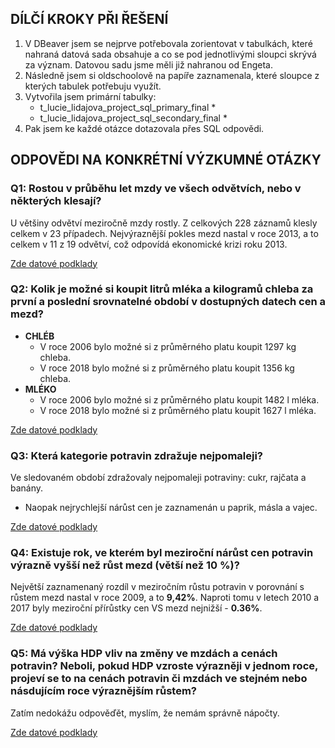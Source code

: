 ##  DÍLČÍ KROKY PŘI ŘEŠENÍ ##
1. V DBeaver jsem se nejprve potřebovala zorientovat v tabulkách, které nahraná datová sada obsahuje a co se pod jednotlivými sloupci skrývá za význam. Datovou sadu jsme měli již nahranou od Engeta. 
2. Následně jsem si oldschoolově na papíře zaznamenala, které sloupce z kterých tabulek potřebuju využít. 
3. Vytvořila jsem primární tabulky:
   * t_lucie_lidajova_project_sql_primary_final *
   * t_lucie_lidajova_project_sql_secondary_final *
4. Pak jsem ke každé otázce dotazovala přes SQL odpovědi. 
## ODPOVĚDI NA KONKRÉTNÍ VÝZKUMNÉ OTÁZKY ##

### Q1: Rostou v průběhu let mzdy ve všech odvětvích, nebo v některých klesají? ###
U většiny odvětví meziročně mzdy rostly. Z celkových 228 záznamů klesly celkem v 23 případech. Nejvýraznější pokles mezd nastal v roce 2013, a to celkem v 11 z 19 odvětví, což odpovídá ekonomické krizi roku 2013.    

[Zde datové podklady](https://github.com/LucaLid/Engeto_SQL_projekt/edit/main/postup_reseni.md)

### Q2: Kolik je možné si koupit litrů mléka a kilogramů chleba za první a poslední srovnatelné období v dostupných datech cen a mezd? ###
- **CHLÉB**
  - V roce 2006 bylo možné si z průměrného platu koupit 1297 kg chleba. 
  - V roce 2018 bylo možné si z průměrného platu koupit 1356 kg chleba. 
- **MLÉKO**
  - V roce 2006 bylo možné si z průměrného platu koupit  1482 l mléka. 
  - V roce 2018 bylo možné si z průměrného platu koupit  1627 l mléka. 

[Zde datové podklady](https://github.com/LucaLid/Engeto_SQL_projekt/blob/main/Q2%3A%20Ml%C3%A9ko%2C%20chleba.sql)

### Q3: Která kategorie potravin zdražuje nejpomaleji?
Ve sledovaném období zdražovaly nejpomaleji potraviny: cukr, rajčata a banány. 
- Naopak nejrychlejší nárůst cen je zaznamenán u paprik, másla a vajec.

[Zde datové podklady](https://github.com/LucaLid/Engeto_SQL_projekt/blob/main/Q3%3A%20Nejpomalej%C5%A1%C3%AD%20zdra%C5%BEov%C3%A1n%C3%AD.sql)

### Q4: Existuje rok, ve kterém byl meziroční nárůst cen potravin výrazně vyšší než růst mezd (větší než 10 %)? ###
Největší zaznamenaný rozdíl v meziročním růstu potravin v porovnání s růstem mezd nastal v roce 2009, a to **9,42%**.
Naproti tomu v letech 2010 a 2017 byly meziroční přírůstky cen VS mezd nejnižší - **0.36%**. 

[Zde datové podklady](https://github.com/LucaLid/Engeto_SQL_projekt/blob/main/Q4%3A%20V%C3%BDrazn%C3%BD%20n%C3%A1r%C5%AFst%20cen%20potravin.sql)


### Q5: Má výška HDP vliv na změny ve mzdách a cenách potravin? Neboli, pokud HDP vzroste výrazněji v jednom roce, projeví se to na cenách potravin či mzdách ve stejném nebo násdujícím roce výraznějším růstem? ###
Zatím nedokážu odpověďět, myslím, že nemám správně nápočty. 

[Zde datové podklady](https://github.com/LucaLid/Engeto_SQL_projekt/blob/main/Q5%3A%20Vliv%20HDP%20na%20mzdy%20a%20potraviny.sql)
